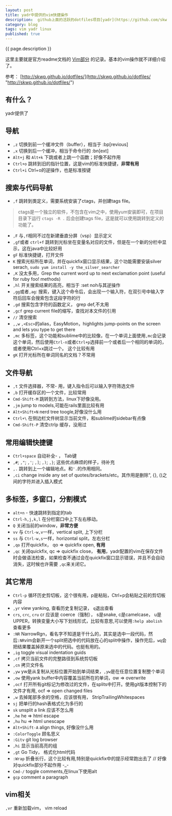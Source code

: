 ```yaml
---
layout: post
title: yadr中提供的vim快捷操作
description:  github上面的活跃的dotfiles项目[yadr](https://github.com/skwp/dotfiles/)（yet another dotfiles repo）可以极大的丰富你的终端特性，其中yadr为vim提供了非常多的插件，为了熟悉我们先学习一下一些简单的操作
category: blog
tags: vim yadr linux
published: true
---
```


{{ page.description }} 

这里主要就是官方readme文档的 [Vim部分](https://github.com/skwp/dotfiles/#vim---whats-included "https://github.com/skwp/dotfiles/#vim---whats-included") 的记录。基本的vim操作就不详细介绍了。

参考： [http://skwp.github.io/dotfiles/](http://skwp.github.io/dotfiles/ "http://skwp.github.io/dotfiles/")
## 有什么？ ##
yadr提供了

## 导航 ##

- ```,z``` 切换到前一个缓冲文件（buffer），相当于 :bp[revious]
- ```,x``` 切换到后一个缓冲，相当于命令行的 :bn[ext]
- ```Alt+j``` 和 ```Alt+k``` 下跳或者上跳一个函数；好像不起作用
- ```Ctrl+o``` 跳转到旧的指针位置，这是vim的标准快捷键，**非常有用**
- ```Ctrl+i``` Ctrl+o的逆操作，也是标准按键

## 搜索与代码导航 ##



- ```,f``` 跳转到类定义，需要系统安装了ctags，并创建tags file。

> ctags是一个独立的软件，不包含在vim之中，使用yum安装即可，在项目目录下运行 ```ctags -R .``` 后会创建tags file，这是就可以使用跳转到定义的功能了。

- ```,F``` 与```,f```相同不过在新建垂直分屏（vsp）显示定义
- ```,gf```或者 ```ctrl+f``` 跳转到光标坐在变量名对应的文件，但是在一个新的分栏中显示，这在java中比较好用
- ```gF``` 标准快捷键，打开文件
- ```K``` 搜索光标所在单词，并在quickfix窗口显示结果，这个功能需要安装silver serach, ```sudo yum install -y the_silver_searcher ```
- ```,K``` 没太多用，Grep the current word up to next exclamation point (useful for ruby foo! methods)
- ```,hl``` 开关搜索结果的高亮，相当于 :set noh与其逆操作
- ```,gg```或者```,ag```: 搜索，键入这个命令后，会出现一个输入符，在双引号中输入字符后回车会搜索包含这段字符的行
- ```,gd``` 搜索包含字符的函数定义， grep def,不太用
- ```,gcf``` grep current file的缩写，查找对本文件的引用
- ```//``` 清空搜索
- ```,,w``` ```,<Esc>```的alias，EasyMotion，highlights jump-points on the screen and lets you type to get there
- ```,mc``` 多标签，这个功能和sublime中的比较像，在一个单词上面使用```,mc```会记录这个单词，然后使用```Ctrl-n```或者```Ctrl+p```选择前一个或者后一个相同的单词的，或者使用Ctrl+x跳过一个。 这个比较有用
- ```gK``` 打开光标所在单词同名的文档？不常用

## 文件导航 ##

- ```,t```  文件选择器，不常- 用，键入指令后可以输入字符筛选文件
- ```,b``` 打开缓存区的一个文件，比较常用
- ```Cmd-Shift-M``` 跳转到方法，linux下好像没用。
- ```,jm``` jump to models,可能在rails里面比较有用
- ```Alt+Shift+N``` nerd tree toogle,好像没什么用
- ```Ctrl+\``` 在侧边栏文件树显示当前文件，和sublime的sidebar有点像
- ```Cmd-Shift-P``` 清空ctrlp 缓存，没用过

## 常用编辑快捷键 ##

- ```Ctrl+space``` 自动补全- ， Tab键
- ```,#```; ```,"```; ```,'```; ```,]```; ```,)```; ```,}```;  这些优点麻烦的样子，待补充
- ```,.``` 跳转到上一个编辑地点。和```'.```的作用相同。
- ```,ci``` change inside any set of quotes/brackets/etc。其作用是删除", {}, ()之间的字符并进入插入模式

## 多标签，多窗口，分割模式 ##

- ```alt+n``` - 快速跳转到指定的tab
- ```Ctrl-h,j,k,l``` 在分栏窗口中上下左右移动。
- ```Q``` 关闭当前的window，**非常方便**
- ```vv``` 与 ```Ctrl-w,v```一样，vertical split, 上下分栏
- ```ss``` 与 ```Ctrl-w,s```一样，horizontal split，左右分栏
- ```,qo``` 打开quickfix， qo => quickfix open, **有用**
- ```,qc``` 关闭quickfix,  qc => quickfix close， **有用**，yadr配置的vim在保存文件时会做语法检查，如果检查不通过会在quickfix窗口显示错误，并且不会自动消失，这时候也许需要 ```,qc```来关闭它。

## 其它常用 ##

- ```Ctrl-p``` 循环历史剪切板，这个很有用，p是粘贴，Ctrl+p会粘贴之前的剪切板内容
- ```,yr``` view yanking, 查看历史复制记录， ```q```退出查看
- ```crs```, ```crc```, ```cru``` cr 应该是 coerce（强制）， s是snake, c是camelcase， u是UPPER，转换变量大小写下划线形式，比较有意思,可以使用```:help abolish ```查看更多
- ```:NR``` NarrowRgn，看名字不知道是干什么的，其实是选中一段代码，然后```:NR```vim会新开一个split把选中的代码放在心的split中操作，操作完后，```wq```会把结果覆盖掉原来选中的代码。也挺有用的。
- ```,ig``` toggle visual indentation guids
- ```,cf``` 拷贝当前文件的完整路径到系统剪切板
- ```,cn``` 拷贝文件名
- ```,yw``` yw是从复制从光标位置开始到单词结束，```,yw```是在任意位置复制整个单词
- ```,ow``` 使用yank buffer中内容覆盖当前所在的单词，ow => overwrite
- ```,ocf``` 打开所有git标记为修改过的文件，在splits中打开。使用git版本控制下的文件才有用, ocf => open changed files
- ```,w``` 去掉尾部多余的空格，应该很有用， StripTrailingWhitespaces
- ```sj``` 把单行的hash表格式化为多行的
- ```sk``` unsplit a link 应该不怎么用
- ```,he``` he => html escape
- ```,hu``` hu => html unescape
- ```Alt+Shift-A``` align things, 好像没什么用
- ```:ColorToggle``` 顾名思义
- ```:Gitv``` git log browser
- ```,hi```  显示当前高亮的组
- ```,gt``` Go Tidy， 格式化html代码
- ```:Wrap``` 折叠长行，这个比较有用,特别是quickfix中的提示经常跑出去了 // 好像对quickfix部分不起作用 -_-
- ```Cmd-/``` toggle comments,在linux下使用alt
- ```gcp``` comment a paragraph

## vim相关 ##
```,vr``` 重新加载vim， vim reload